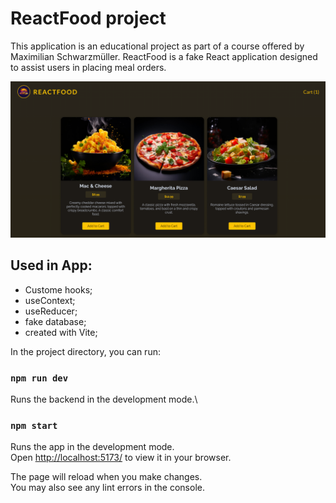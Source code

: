 # ReactFood project

<p>This application is an educational project as part of a course offered by Maximilian Schwarzmüller. ReactFood is a fake React application designed to assist users in placing meal orders. </p>

<img src="/src/assets/reactfood.png" alt="ReactFood app" >

## Used in App:

- Custome hooks;
- useContext;
- useReducer;
- fake database;
- created with Vite;

In the project directory, you can run:

### `npm run dev`

Runs the backend in the development mode.\

### `npm start`

Runs the app in the development mode.\
Open [http://localhost:5173/](http://localhost:5173/) to view it in your browser.

The page will reload when you make changes.\
You may also see any lint errors in the console.
